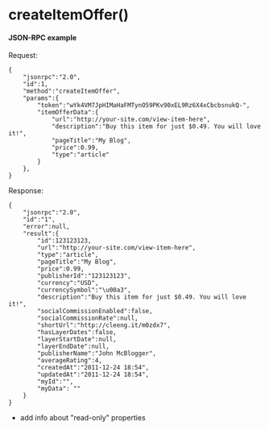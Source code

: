 createItemOffer()
=================

#### JSON-RPC example

Request:

    {
        "jsonrpc":"2.0",
        "id":1,
        "method":"createItemOffer",
        "params":{
            "token":"wYk4VM7JpHIMaHaFMTynO59PKv90xEL9Rz6X4xCbcbsnukQ-",
            "itemOfferData":{
                "url":"http://your-site.com/view-item-here",
                "description":"Buy this item for just $0.49. You will love it!",
                "pageTitle":"My Blog",
                "price":0.99,
                "type":"article"
            }
        },
    }

Response:

    {
        "jsonrpc":"2.0",
        "id":"1",
        "error":null,
        "result":{
            "id":123123123,
            "url":"http://your-site.com/view-item-here",
            "type":"article",
            "pageTitle":"My Blog",
            "price":0.99,
            "publisherId":"123123123",
            "currency":"USD",
            "currencySymbol":"\u00a3",
            "description":"Buy this item for just $0.49. You will love it!",
            "socialCommissionEnabled":false,
            "socialCommissionRate":null,
            "shortUrl":"http://cleeng.it/m0zdx7",
            "hasLayerDates":false,
            "layerStartDate":null,
            "layerEndDate":null,
            "publisherName":"John McBlogger",
            "averageRating":4,
            "createdAt":"2011-12-24 18:54",
            "updatedAt":"2011-12-24 18:54",
            "myId":"",
            "myData": ""
        }
    }



- add info about "read-only" properties
